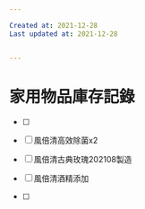 ```yaml
---

Created at: 2021-12-28
Last updated at: 2021-12-28


---
```


# 家用物品庫存記錄


* [ ] 
	
* [ ] 風倍清高效除菌x2
* [ ] 風倍清古典玫瑰202108製造
* [ ] 風倍清酒精添加
* [ ]

